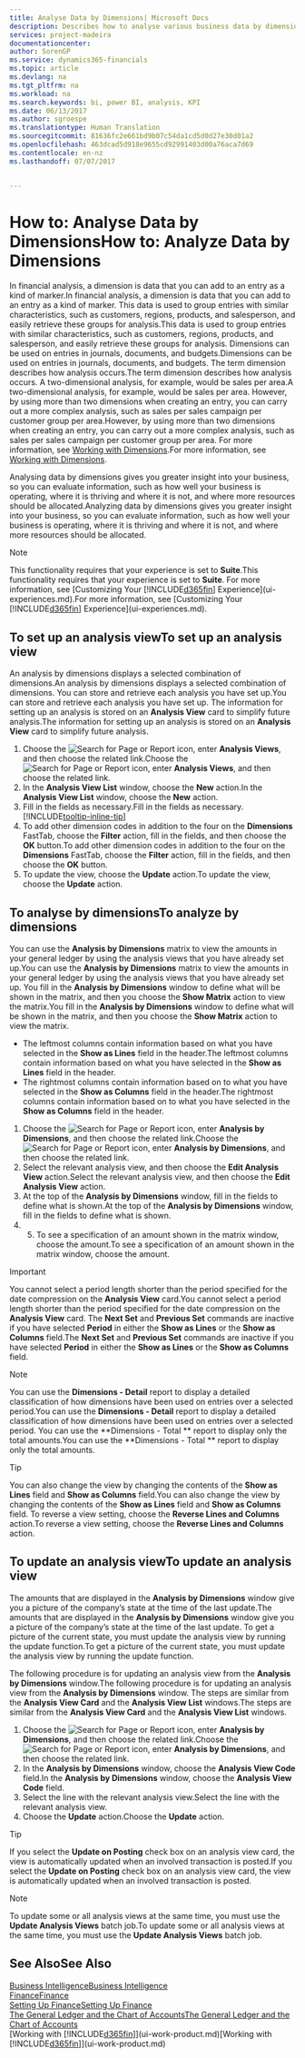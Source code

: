 ```yaml
---
title: Analyse Data by Dimensions| Microsoft Docs
description: Describes how to analyse various business data by dimensions.
services: project-madeira
documentationcenter: 
author: SorenGP
ms.service: dynamics365-financials
ms.topic: article
ms.devlang: na
ms.tgt_pltfrm: na
ms.workload: na
ms.search.keywords: bi, power BI, analysis, KPI
ms.date: 06/13/2017
ms.author: sgroespe
ms.translationtype: Human Translation
ms.sourcegitcommit: 81636fc2e661bd9b07c54da1cd5d0d27e30d01a2
ms.openlocfilehash: 463dcad5d918e9655cd92991403d00a76aca7d69
ms.contentlocale: en-nz
ms.lasthandoff: 07/07/2017


---
```

#  <a name="how-to-analyze-data-by-dimensions"></a><span data-ttu-id="848ac-103">How to: Analyse Data by Dimensions</span><span class="sxs-lookup"><span data-stu-id="848ac-103">How to: Analyze Data by Dimensions</span></span>
<span data-ttu-id="848ac-104">In financial analysis, a dimension is data that you can add to an entry as a kind of marker.</span><span class="sxs-lookup"><span data-stu-id="848ac-104">In financial analysis, a dimension is data that you can add to an entry as a kind of marker.</span></span> <span data-ttu-id="848ac-105">This data is used to group entries with similar characteristics, such as customers, regions, products, and salesperson, and easily retrieve these groups for analysis.</span><span class="sxs-lookup"><span data-stu-id="848ac-105">This data is used to group entries with similar characteristics, such as customers, regions, products, and salesperson, and easily retrieve these groups for analysis.</span></span> <span data-ttu-id="848ac-106">Dimensions can be used on entries in journals, documents, and budgets.</span><span class="sxs-lookup"><span data-stu-id="848ac-106">Dimensions can be used on entries in journals, documents, and budgets.</span></span> <span data-ttu-id="848ac-107">The term dimension describes how analysis occurs.</span><span class="sxs-lookup"><span data-stu-id="848ac-107">The term dimension describes how analysis occurs.</span></span> <span data-ttu-id="848ac-108">A two-dimensional analysis, for example, would be sales per area.</span><span class="sxs-lookup"><span data-stu-id="848ac-108">A two-dimensional analysis, for example, would be sales per area.</span></span> <span data-ttu-id="848ac-109">However, by using more than two dimensions when creating an entry, you can carry out a more complex analysis, such as sales per sales campaign per customer group per area.</span><span class="sxs-lookup"><span data-stu-id="848ac-109">However, by using more than two dimensions when creating an entry, you can carry out a more complex analysis, such as sales per sales campaign per customer group per area.</span></span> <span data-ttu-id="848ac-110">For more information, see [Working with Dimensions](finance-dimensions.md).</span><span class="sxs-lookup"><span data-stu-id="848ac-110">For more information, see [Working with Dimensions](finance-dimensions.md).</span></span>

<span data-ttu-id="848ac-111">Analysing data by dimensions gives you greater insight into your business, so you can evaluate information, such as how well your business is operating, where it is thriving and where it is not, and where more resources should be allocated.</span><span class="sxs-lookup"><span data-stu-id="848ac-111">Analyzing data by dimensions gives you greater insight into your business, so you can evaluate information, such as how well your business is operating, where it is thriving and where it is not, and where more resources should be allocated.</span></span>

> [!NOTE]  
>   <span data-ttu-id="848ac-112">This functionality requires that your experience is set to **Suite**.</span><span class="sxs-lookup"><span data-stu-id="848ac-112">This functionality requires that your experience is set to **Suite**.</span></span> <span data-ttu-id="848ac-113">For more information, see [Customizing Your [!INCLUDE[d365fin](includes/d365fin_md.md)] Experience](ui-experiences.md).</span><span class="sxs-lookup"><span data-stu-id="848ac-113">For more information, see [Customizing Your [!INCLUDE[d365fin](includes/d365fin_md.md)] Experience](ui-experiences.md).</span></span>

## <a name="to-set-up-an-analysis-view"></a><span data-ttu-id="848ac-114">To set up an analysis view</span><span class="sxs-lookup"><span data-stu-id="848ac-114">To set up an analysis view</span></span>  
<span data-ttu-id="848ac-115">An analysis by dimensions displays a selected combination of dimensions.</span><span class="sxs-lookup"><span data-stu-id="848ac-115">An analysis by dimensions displays a selected combination of dimensions.</span></span> <span data-ttu-id="848ac-116">You can store and retrieve each analysis you have set up.</span><span class="sxs-lookup"><span data-stu-id="848ac-116">You can store and retrieve each analysis you have set up.</span></span> <span data-ttu-id="848ac-117">The information for setting up an analysis is stored on an **Analysis View** card to simplify future analysis.</span><span class="sxs-lookup"><span data-stu-id="848ac-117">The information for setting up an analysis is stored on an **Analysis View** card to simplify future analysis.</span></span>  

1. <span data-ttu-id="848ac-118">Choose the ![Search for Page or Report](media/ui-search/search_small.png "Search for Page or Report icon") icon, enter **Analysis Views**, and then choose the related link.</span><span class="sxs-lookup"><span data-stu-id="848ac-118">Choose the ![Search for Page or Report](media/ui-search/search_small.png "Search for Page or Report icon") icon, enter **Analysis Views**, and then choose the related link.</span></span>  
2. <span data-ttu-id="848ac-119">In the **Analysis View List** window, choose the **New** action.</span><span class="sxs-lookup"><span data-stu-id="848ac-119">In the **Analysis View List** window, choose the **New** action.</span></span>
3. <span data-ttu-id="848ac-120">Fill in the fields as necessary.</span><span class="sxs-lookup"><span data-stu-id="848ac-120">Fill in the fields as necessary.</span></span> [!INCLUDE[tooltip-inline-tip](includes/tooltip-inline-tip_md.md)]
4. <span data-ttu-id="848ac-121">To add other dimension codes in addition to the four on the **Dimensions** FastTab, choose the **Filter** action, fill in the fields, and then choose the **OK** button.</span><span class="sxs-lookup"><span data-stu-id="848ac-121">To add other dimension codes in addition to the four on the **Dimensions** FastTab, choose the **Filter** action, fill in the fields, and then choose the **OK** button.</span></span>  
5. <span data-ttu-id="848ac-122">To update the view, choose the **Update** action.</span><span class="sxs-lookup"><span data-stu-id="848ac-122">To update the view, choose the **Update** action.</span></span>

## <a name="to-analyze-by-dimensions"></a><span data-ttu-id="848ac-123">To analyse by dimensions</span><span class="sxs-lookup"><span data-stu-id="848ac-123">To analyze by dimensions</span></span>
<span data-ttu-id="848ac-124">You can use the **Analysis by Dimensions** matrix to view the amounts in your general ledger by using the analysis views that you have already set up.</span><span class="sxs-lookup"><span data-stu-id="848ac-124">You can use the **Analysis by Dimensions** matrix to view the amounts in your general ledger by using the analysis views that you have already set up.</span></span> <span data-ttu-id="848ac-125">You fill in the **Analysis by Dimensions** window to define what will be shown in the matrix, and then you choose the **Show Matrix** action to view the matrix.</span><span class="sxs-lookup"><span data-stu-id="848ac-125">You fill in the **Analysis by Dimensions** window to define what will be shown in the matrix, and then you choose the **Show Matrix** action to view the matrix.</span></span>  

- <span data-ttu-id="848ac-126">The leftmost columns contain information based on what you have selected in the **Show as Lines** field in the header.</span><span class="sxs-lookup"><span data-stu-id="848ac-126">The leftmost columns contain information based on what you have selected in the **Show as Lines** field in the header.</span></span>  
- <span data-ttu-id="848ac-127">The rightmost columns contain information based on to what you have selected in the **Show as Columns** field in the header.</span><span class="sxs-lookup"><span data-stu-id="848ac-127">The rightmost columns contain information based on to what you have selected in the **Show as Columns** field in the header.</span></span>  

1. <span data-ttu-id="848ac-128">Choose the ![Search for Page or Report](media/ui-search/search_small.png "Search for Page or Report icon") icon, enter **Analysis by Dimensions**, and then choose the related link.</span><span class="sxs-lookup"><span data-stu-id="848ac-128">Choose the ![Search for Page or Report](media/ui-search/search_small.png "Search for Page or Report icon") icon, enter **Analysis by Dimensions**, and then choose the related link.</span></span>  
2. <span data-ttu-id="848ac-129">Select the relevant analysis view,  and then choose the **Edit Analysis View** action.</span><span class="sxs-lookup"><span data-stu-id="848ac-129">Select the relevant analysis view,  and then choose the **Edit Analysis View** action.</span></span>
3. <span data-ttu-id="848ac-130">At the top of the **Analysis by Dimensions** window, fill in the fields to define what is shown.</span><span class="sxs-lookup"><span data-stu-id="848ac-130">At the top of the **Analysis by Dimensions** window, fill in the fields to define what is shown.</span></span>
4. 5. <span data-ttu-id="848ac-131">To see a specification of an amount shown in the matrix window, choose the amount.</span><span class="sxs-lookup"><span data-stu-id="848ac-131">To see a specification of an amount shown in the matrix window, choose the amount.</span></span>  

> [!IMPORTANT]  
>   <span data-ttu-id="848ac-132">You cannot select a period length shorter than the period specified for the date compression on the **Analysis View** card.</span><span class="sxs-lookup"><span data-stu-id="848ac-132">You cannot select a period length shorter than the period specified for the date compression on the **Analysis View** card.</span></span> <span data-ttu-id="848ac-133">The **Next Set** and **Previous Set** commands are inactive if you have selected **Period** in either the **Show as Lines** or the **Show as Columns** field.</span><span class="sxs-lookup"><span data-stu-id="848ac-133">The **Next Set** and **Previous Set** commands are inactive if you have selected **Period** in either the **Show as Lines** or the **Show as Columns** field.</span></span>  

> [!NOTE]  
>   <span data-ttu-id="848ac-134">You can use the **Dimensions - Detail** report to display a detailed classification of how dimensions have been used on entries over a selected period.</span><span class="sxs-lookup"><span data-stu-id="848ac-134">You can use the **Dimensions - Detail** report to display a detailed classification of how dimensions have been used on entries over a selected period.</span></span> <span data-ttu-id="848ac-135">You can use the **Dimensions - Total ** report to display only the total amounts.</span><span class="sxs-lookup"><span data-stu-id="848ac-135">You can use the **Dimensions - Total ** report to display only the total amounts.</span></span>  

> [!TIP]  
>   <span data-ttu-id="848ac-136">You can also change the view by changing the contents of the **Show as Lines** field and **Show as Columns** field.</span><span class="sxs-lookup"><span data-stu-id="848ac-136">You can also change the view by changing the contents of the **Show as Lines** field and **Show as Columns** field.</span></span> <span data-ttu-id="848ac-137">To reverse a view setting, choose the **Reverse Lines and Columns** action.</span><span class="sxs-lookup"><span data-stu-id="848ac-137">To reverse a view setting, choose the **Reverse Lines and Columns** action.</span></span>

## <a name="to-update-an-analysis-view"></a><span data-ttu-id="848ac-138">To update an analysis view</span><span class="sxs-lookup"><span data-stu-id="848ac-138">To update an analysis view</span></span>  
<span data-ttu-id="848ac-139">The amounts that are displayed in the **Analysis by Dimensions** window give you a picture of the company’s state at the time of the last update.</span><span class="sxs-lookup"><span data-stu-id="848ac-139">The amounts that are displayed in the **Analysis by Dimensions** window give you a picture of the company’s state at the time of the last update.</span></span> <span data-ttu-id="848ac-140">To get a picture of the current state, you must update the analysis view by running the update function.</span><span class="sxs-lookup"><span data-stu-id="848ac-140">To get a picture of the current state, you must update the analysis view by running the update function.</span></span>

<span data-ttu-id="848ac-141">The following procedure is for updating an analysis view from the **Analysis by Dimensions** window.</span><span class="sxs-lookup"><span data-stu-id="848ac-141">The following procedure is for updating an analysis view from the **Analysis by Dimensions** window.</span></span> <span data-ttu-id="848ac-142">The steps are similar from the **Analysis View Card** and the **Analysis View List** windows.</span><span class="sxs-lookup"><span data-stu-id="848ac-142">The steps are similar from the **Analysis View Card** and the **Analysis View List** windows.</span></span>  

1. <span data-ttu-id="848ac-143">Choose the ![Search for Page or Report](media/ui-search/search_small.png "Search for Page or Report icon") icon, enter **Analysis by Dimensions**, and then choose the related link.</span><span class="sxs-lookup"><span data-stu-id="848ac-143">Choose the ![Search for Page or Report](media/ui-search/search_small.png "Search for Page or Report icon") icon, enter **Analysis by Dimensions**, and then choose the related link.</span></span>  
2. <span data-ttu-id="848ac-144">In the **Analysis by Dimensions** window, choose the **Analysis View Code** field.</span><span class="sxs-lookup"><span data-stu-id="848ac-144">In the **Analysis by Dimensions** window, choose the **Analysis View Code** field.</span></span>  
3. <span data-ttu-id="848ac-145">Select the line with the relevant analysis view.</span><span class="sxs-lookup"><span data-stu-id="848ac-145">Select the line with the relevant analysis view.</span></span>  
4. <span data-ttu-id="848ac-146">Choose the **Update** action.</span><span class="sxs-lookup"><span data-stu-id="848ac-146">Choose the **Update** action.</span></span>  

> [!TIP]  
>   <span data-ttu-id="848ac-147">If you select the **Update on Posting** check box on an analysis view card, the view is automatically updated when an involved transaction is posted.</span><span class="sxs-lookup"><span data-stu-id="848ac-147">If you select the **Update on Posting** check box on an analysis view card, the view is automatically updated when an involved transaction is posted.</span></span>

> [!NOTE]  
>   <span data-ttu-id="848ac-148">To update some or all analysis views at the same time, you must use the **Update Analysis Views** batch job.</span><span class="sxs-lookup"><span data-stu-id="848ac-148">To update some or all analysis views at the same time, you must use the **Update Analysis Views** batch job.</span></span>  

## <a name="see-also"></a><span data-ttu-id="848ac-149">See Also</span><span class="sxs-lookup"><span data-stu-id="848ac-149">See Also</span></span>
[<span data-ttu-id="848ac-150">Business Intelligence</span><span class="sxs-lookup"><span data-stu-id="848ac-150">Business Intelligence</span></span>](bi.md)  
[<span data-ttu-id="848ac-151">Finance</span><span class="sxs-lookup"><span data-stu-id="848ac-151">Finance</span></span>](finance.md)  
[<span data-ttu-id="848ac-152">Setting Up Finance</span><span class="sxs-lookup"><span data-stu-id="848ac-152">Setting Up Finance</span></span>](finance-setup-finance.md)  
[<span data-ttu-id="848ac-153">The General Ledger and the Chart of Accounts</span><span class="sxs-lookup"><span data-stu-id="848ac-153">The General Ledger and the Chart of Accounts</span></span>](finance-general-ledger.md)  
<span data-ttu-id="848ac-154">[Working with [!INCLUDE[d365fin](includes/d365fin_md.md)]](ui-work-product.md)</span><span class="sxs-lookup"><span data-stu-id="848ac-154">[Working with [!INCLUDE[d365fin](includes/d365fin_md.md)]](ui-work-product.md)</span></span>  

